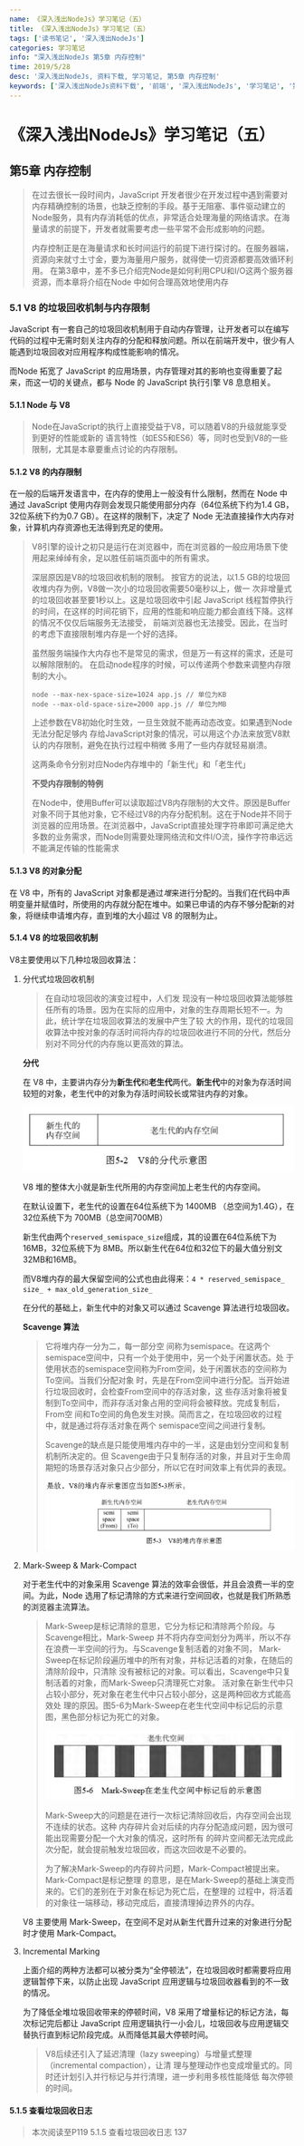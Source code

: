 ```yaml
---
name: 《深入浅出NodeJs》学习笔记（五）
title: 《深入浅出NodeJs》学习笔记（五）
tags: ['读书笔记', '深入浅出NodeJs']
categories: 学习笔记
info: "深入浅出NodeJs 第5章 内存控制"
time: 2019/5/28
desc: '深入浅出NodeJs, 资料下载, 学习笔记, 第5章 内存控制'
keywords: ['深入浅出NodeJs资料下载', '前端', '深入浅出NodeJs', '学习笔记', '第5章 内存控制']
---
```


# 《深入浅出NodeJs》学习笔记（五）

## 第5章 内存控制

> 在过去很长一段时间内，JavaScript 开发者很少在开发过程中遇到需要对内存精确控制的场景，也缺乏控制的手段。基于无阻塞、事件驱动建立的Node服务，具有内存消耗低的优点，非常适合处理海量的网络请求。在海量请求的前提下，开发者就需要考虑一些平常不会形成影响的问题。
>
> 内存控制正是在海量请求和长时间运行的前提下进行探讨的。在服务器端，资源向来就寸土寸金，要为海量用户服务，就得使一切资源都要高效循环利用。 在第3章中，差不多已介绍完Node是如何利用CPU和I/O这两个服务器资源，而本章将介绍在Node 中如何合理高效地使用内存

### 5.1 V8 的垃圾回收机制与内存限制

JavaScript 有一套自己的垃圾回收机制用于自动内存管理，让开发者可以在编写代码的过程中无需时刻关注内存的分配和释放问题。所以在前端开发中，很少有人能遇到垃圾回收对应用程序构成性能影响的情况。

而Node 拓宽了 JavaScript 的应用场景，内存管理对其的影响也变得重要了起来，而这一切的关键点，都与 Node 的 JavaScript 执行引擎 V8 息息相关。

#### 5.1.1 Node 与 V8

> Node在JavaScript的执行上直接受益于V8，可以随着V8的升级就能享受到更好的性能或新的 语言特性（如ES5和ES6）等，同时也受到V8的一些限制，尤其是本章要重点讨论的内存限制。 

#### 5.1.2 V8 的内存限制

在一般的后端开发语言中，在内存的使用上一般没有什么限制，然而在 Node 中通过 JavaScript 使用内存则会发现只能使用部分内存（64位系统下约为1.4 GB，32位系统下约为0.7 GB）。在这样的限制下，决定了 Node 无法直接操作大内存对象，计算机内存资源也无法得到充足的使用。

> V8引擎的设计之初只是运行在浏览器中，而在浏览器的一般应用场景下使用起来绰绰有余，足以胜任前端页面中的所有需求。
>
> 深层原因是V8的垃圾回收机制的限制。 按官方的说法，以1.5 GB的垃圾回收堆内存为例，V8做一次小的垃圾回收需要50毫秒以上，做一 次非增量式的垃圾回收甚至要1秒以上。这是垃圾回收中引起 JavaScript 线程暂停执行的时间，在这样的时间花销下，应用的性能和响应能力都会直线下降。这样的情况不仅仅后端服务无法接受， 前端浏览器也无法接受。因此，在当时的考虑下直接限制堆内存是一个好的选择。 
>
> 虽然服务端操作大内存也不是常见的需求，但是万一有这样的需求，还是可以解除限制的。
> 在启动node程序的时候，可以传递两个参数来调整内存限制的大小。
>
> ```shell
> node --max-nex-space-size=1024 app.js // 单位为KB
> node --max-old-space-size=2000 app.js // 单位为MB
> ```
>
> 上述参数在V8初始化时生效，一旦生效就不能再动态改变。如果遇到Node无法分配足够内 存给JavaScript对象的情况，可以用这个办法来放宽V8默认的内存限制，避免在执行过程中稍微 多用了一些内存就轻易崩溃。
>
> 这两条命令分别对应Node内存堆中的「新生代」和「老生代」
>
> **不受内存限制的特例**
>
> 在Node中，使用Buffer可以读取超过V8内存限制的大文件。原因是Buffer对象不同于其他对象，它不经过V8的内存分配机制。这在于Node并不同于浏览器的应用场景。在浏览器中，JavaScript直接处理字符串即可满足绝大多数的业务需求，而Node则需要处理网络流和文件I/O流，操作字符串远远不能满足传输的性能需求

#### 5.1.3 V8 的对象分配

在 V8 中，所有的 JavaScript 对象都是通过*堆*来进行分配的。当我们在代码中声明变量并赋值时，所使用的内存就分配在堆中。如果已申请的内存不够分配新的对象，将继续申请堆内存，直到堆的大小超过 V8 的限制为止。

#### 5.1.4 V8 的垃圾回收机制

V8主要使用以下几种垃圾回收算法：

1. 分代式垃圾回收机制

   > 在自动垃圾回收的演变过程中，人们发 现没有一种垃圾回收算法能够胜任所有的场景。因为在实际的应用中，对象的生存周期长短不一。为此，统计学在垃圾回收算法的发展中产生了较 大的作用，现代的垃圾回收算法中按对象的存活时间将内存的垃圾回收进行不同的分代，然后分别对不同分代的内存施以更高效的算法。

   

   **分代**

   在 V8 中，主要讲内存分为**新生代**和**老生代**两代。**新生代**中的对象为存活时间较短的对象，老生代中的对象为存活时间较长或常驻内存的对象。

   ![V8memory.jpg](./images/V8memory.jpg)

   V8 堆的整体大小就是新生代所用的内存空间加上老生代的内存空间。

   在默认设置下，老生代的设置在64位系统下为 1400MB （总空间为1.4G），在32位系统下为 700MB（总空间700MB）

   新生代由两个`reserved_semispace_size`组成，其的设置在64位系统下为 16MB，32位系统下为 8MB。所以新生代在64位和32位下的最大值分别文32MB和16MB。

   而V8堆内存的最大保留空间的公式也由此得来：`4 * reserved_semispace_ size_ + max_old_generation_size_`

   在分代的基础上，新生代中的对象又可以通过 Scavenge 算法进行垃圾回收。

   **Scavenge 算法**

   > 它将堆内存一分为二，每一部分空 间称为semispace。在这两个semispace空间中，只有一个处于使用中，另一个处于闲置状态。处 于使用状态的semispace空间称为From空间，处于闲置状态的空间称为To空间。当我们分配对象 时，先是在From空间中进行分配。当开始进行垃圾回收时，会检查From空间中的存活对象，这 些存活对象将被复制到To空间中，而非存活对象占用的空间将会被释放。完成复制后，From空 间和To空间的角色发生对换。简而言之，在垃圾回收的过程中，就是通过将存活对象在两个 semispace空间之间进行复制。
   >
   > Scavenge的缺点是只能使用堆内存中的一半，这是由划分空间和复制机制所决定的。但 Scavenge由于只复制存活的对象，并且对于生命周期短的场景存活对象只占少部分，所以它在时间效率上有优异的表现。
   >
   > ![newGenerationMemory.jpg](./images/newGenerationMemory.jpg)

   

2. Mark-Sweep & Mark-Compact 

   对于老生代中的对象采用 Scavenge 算法的效率会很低，并且会浪费一半的空间。为此，Node 选用了标记清除的方式来进行空间回收，也就是我们所熟悉的浏览器主流算法。

   > Mark-Sweep是标记清除的意思，它分为标记和清除两个阶段。与Scavenge相比，Mark-Sweep 并不将内存空间划分为两半，所以不存在浪费一半空间的行为。与Scavenge复制活着的对象不同， Mark-Sweep在标记阶段遍历堆中的所有对象，并标记活着的对象，在随后的清除阶段中，只清除 没有被标记的对象。可以看出，Scavenge中只复制活着的对象，而Mark-Sweep只清理死亡对象。 活对象在新生代中只占较小部分，死对象在老生代中只占较小部分，这是两种回收方式能高效处 理的原因。图5-6为Mark-Sweep在老生代空间中标记后的示意图，黑色部分标记为死亡的对象。
   >
   > ![markMemory.jpg](./images/markMemory.jpg)
   >
   > Mark-Sweep大的问题是在进行一次标记清除回收后，内存空间会出现不连续的状态。这种 内存碎片会对后续的内存分配造成问题，因为很可能出现需要分配一个大对象的情况，这时所有 的碎片空间都无法完成此次分配，就会提前触发垃圾回收，而这次回收是不必要的。 
   >
   > 为了解决Mark-Sweep的内存碎片问题，Mark-Compact被提出来。Mark-Compact是标记整理 的意思，是在Mark-Sweep的基础上演变而来的。它们的差别在于对象在标记为死亡后，在整理的 过程中，将活着的对象往一端移动，移动完成后，直接清理掉边界外的内存。

   V8 主要使用 Mark-Sweep，在空间不足对从新生代晋升过来的对象进行分配时才使用 Mark-Compact。

3. Incremental Marking

   上面介绍的两种方法都可以被分类为“全停顿法”，在垃圾回收时都需要将应用逻辑暂停下来，以防止出现 JavaScript 应用逻辑与垃圾回收器看到的不一致的情况。

   为了降低全堆垃圾回收带来的停顿时间，V8 采用了增量标记的标记方法，每次标记完后都让 JavaScript 应用逻辑执行一小会儿，垃圾回收与应用逻辑交替执行直到标记阶段完成。从而降低其最大停顿时间。

   > V8后续还引入了延迟清理（lazy sweeping）与增量式整理（incremental compaction），让清 理与整理动作也变成增量式的。同时还计划引入并行标记与并行清理，进一步利用多核性能降低 每次停顿的时间。

#### 5.1.5 查看垃圾回收日志





> 本次阅读至P119 5.1.5 查看垃圾回收日志 137